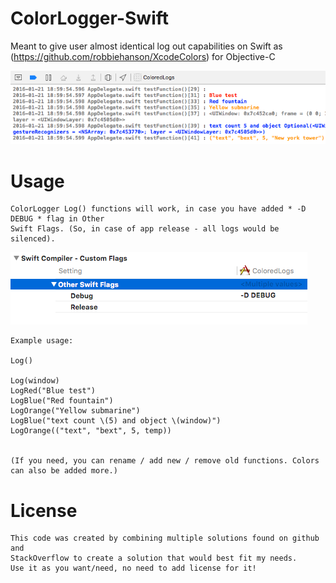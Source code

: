 # ColorLogger-Swift
Meant to give user almost identical log out capabilities on Swift as (https://github.com/robbiehanson/XcodeColors) for Objective-C 

![PreviewImage](https://github.com/GuntisTreulands/ColorLogger-Swift/blob/master/screenshot.png?raw=true)


Usage
===
	ColorLogger Log() functions will work, in case you have added * -D DEBUG * flag in Other 
	Swift Flags. (So, in case of app release - all logs would be silenced).

![PreviewImage](https://github.com/GuntisTreulands/ColorLogger-Swift/blob/master/swiftflags.png?raw=true)

	
	Example usage:

	Log()

	Log(window)
	LogRed("Blue test")
	LogBlue("Red fountain")
	LogOrange("Yellow submarine")
	LogBlue("text count \(5) and object \(window)")
	LogOrange(("text", "bext", 5, temp))
	
	
	(If you need, you can rename / add new / remove old functions. Colors can also be added more.)

License
===

	This code was created by combining multiple solutions found on github and 
	StackOverflow to create a solution that would best fit my needs. 
	Use it as you want/need, no need to add license for it!
